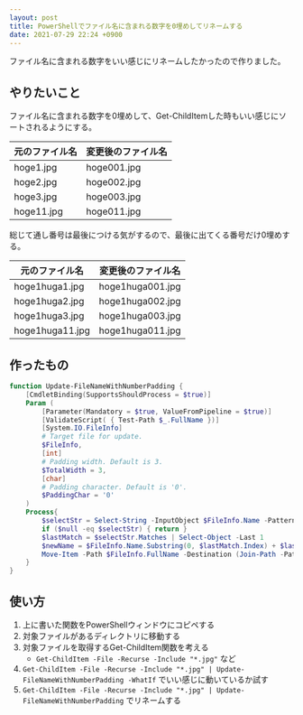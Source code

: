 ```yaml
---
layout: post
title: PowerShellでファイル名に含まれる数字を0埋めしてリネームする
date: 2021-07-29 22:24 +0900
---
```

ファイル名に含まれる数字をいい感じにリネームしたかったので作りました。

やりたいこと
-----------------
ファイル名に含まれる数字を0埋めして、Get-ChildItemした時もいい感じにソートされるようにする。

| 元のファイル名 | 変更後のファイル名 |
| -- | -- |
| hoge1.jpg | hoge001.jpg |
| hoge2.jpg | hoge002.jpg |
| hoge3.jpg | hoge003.jpg |
| hoge11.jpg | hoge011.jpg |

総じて通し番号は最後につける気がするので、最後に出てくる番号だけ0埋めする。

| 元のファイル名 | 変更後のファイル名 |
| -- | -- |
| hoge1huga1.jpg | hoge1huga001.jpg |
| hoge1huga2.jpg | hoge1huga002.jpg |
| hoge1huga3.jpg | hoge1huga003.jpg |
| hoge1huga11.jpg | hoge1huga011.jpg |

作ったもの
-----------------

``` powershell
function Update-FileNameWithNumberPadding {
    [CmdletBinding(SupportsShouldProcess = $true)]
    Param (
        [Parameter(Mandatory = $true, ValueFromPipeline = $true)]
        [ValidateScript( { Test-Path $_.FullName })]
        [System.IO.FileInfo]
        # Target file for update.
        $FileInfo,
        [int]
        # Padding width. Default is 3.
        $TotalWidth = 3,
        [char]
        # Padding character. Default is '0'.
        $PaddingChar = '0'
    )
    Process{
        $selectStr = Select-String -InputObject $FileInfo.Name -Pattern "\d+" -AllMatches
        if ($null -eq $selectStr) { return }
        $lastMatch = $selectStr.Matches | Select-Object -Last 1
        $newName = $FileInfo.Name.Substring(0, $lastMatch.Index) + $lastMatch.Value.PadLeft($TotalWidth, $PaddingChar) + $FileInfo.Name.Substring($lastMatch.Index + $lastMatch.Length)
        Move-Item -Path $FileInfo.FullName -Destination (Join-Path -Path $FileInfo.DirectoryName -ChildPath $newName) -WhatIf:$WhatIfPreference
    }
}
```

使い方
-----------------
1. 上に書いた関数をPowerShellウィンドウにコピペする
1. 対象ファイルがあるディレクトリに移動する
1. 対象ファイルを取得するGet-ChildItem関数を考える
    * `Get-ChildItem -File -Recurse -Include "*.jpg"` など
1. `Get-ChildItem -File -Recurse -Include "*.jpg" | Update-FileNameWithNumberPadding -WhatIf` でいい感じに動いているか試す
1. `Get-ChildItem -File -Recurse -Include "*.jpg" | Update-FileNameWithNumberPadding` でリネームする
